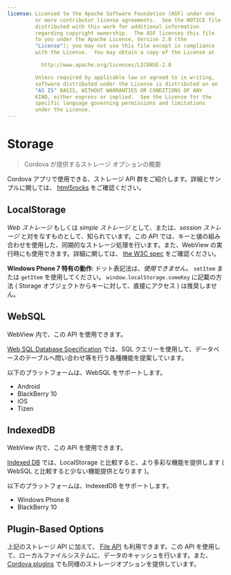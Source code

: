 ```yaml
---
license: Licensed to the Apache Software Foundation (ASF) under one
         or more contributor license agreements.  See the NOTICE file
         distributed with this work for additional information
         regarding copyright ownership.  The ASF licenses this file
         to you under the Apache License, Version 2.0 (the
         "License"); you may not use this file except in compliance
         with the License.  You may obtain a copy of the License at

           http://www.apache.org/licenses/LICENSE-2.0

         Unless required by applicable law or agreed to in writing,
         software distributed under the License is distributed on an
         "AS IS" BASIS, WITHOUT WARRANTIES OR CONDITIONS OF ANY
         KIND, either express or implied.  See the License for the
         specific language governing permissions and limitations
         under the License.
---
```


# Storage

> Cordova が提供するストレージ オプションの概要

Cordova アプリで使用できる、ストレージ API 群をご紹介します。詳細とサンプルに関しては、 [html5rocks](http://www.html5rocks.com/en/features/storage) をご確認ください。

## LocalStorage

_Web ストレージ_ もしくは _simple ストレージ_ として、または、_session ストレージ_ と対をなすものとして、知られています。この API では、キーと値の組み合わせを使用した、同期的なストレージ処理を行います。また、WebView の実行時にも使用できます。詳細に関しては、 [the W3C spec](http://www.w3.org/TR/webstorage/) をご確認ください。


__Windows Phone 7 特有の動作__: ドット表記法は、_使用できません。_ `setItem` または `getItem` を使用してください。 `window.localStorage.someKey` に記載の方法 ( Storage オブジェクトからキーに対して、直接にアクセス ) は推奨しません。

## WebSQL

WebView 内で、この API を使用できます。

[Web SQL Database Specification](http://dev.w3.org/html5/webdatabase/) では、SQL クエリーを使用して、データベースのテーブルへ問い合わせ等を行う各種機能を提案しています。

以下のプラットフォームは、WebSQL をサポートします。

- Android
- BlackBerry 10
- iOS
- Tizen

## IndexedDB

WebView 内で、この API を使用できます。

[Indexed DB](http://www.w3.org/TR/IndexedDB/) では、LocalStorage と比較すると、より多彩な機能を提供します ( WebSQL と比較すると少ない機能提供となります )。

以下のプラットフォームは、IndexedDB をサポートします。

- Windows Phone 8
- BlackBerry 10

## Plugin-Based Options

上記のストレージ API に加えて、 [File API](https://github.com/apache/cordova-plugin-file/blob/master/doc/index.md) も利用できます。この API を使用して、ローカルファイルシステムに、データのキャッシュを行います。また、 [Cordova plugins](http://plugins.cordova.io/) でも同様のストレージオプションを提供しています。
